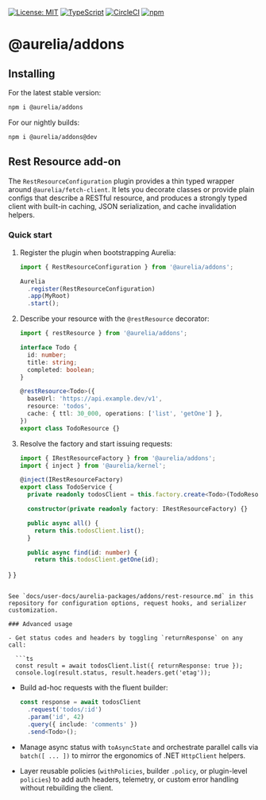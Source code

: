 [![License: MIT](https://img.shields.io/badge/License-MIT-yellow.svg)](https://opensource.org/licenses/MIT)
[![TypeScript](https://img.shields.io/badge/%3C%2F%3E-TypeScript-%230074c1.svg)](http://www.typescriptlang.org/)
[![CircleCI](https://circleci.com/gh/aurelia/aurelia.svg?style=shield)](https://circleci.com/gh/aurelia/aurelia)
[![npm](https://img.shields.io/npm/v/@aurelia/metadata.svg?maxAge=3600)](https://www.npmjs.com/package/@aurelia/metadata)

# @aurelia/addons

## Installing

For the latest stable version:

```bash
npm i @aurelia/addons
```

For our nightly builds:

```bash
npm i @aurelia/addons@dev
```

## Rest Resource add-on

The `RestResourceConfiguration` plugin provides a thin typed wrapper around `@aurelia/fetch-client`. It lets you decorate classes or provide plain configs that describe a RESTful resource, and produces a strongly typed client with built-in caching, JSON serialization, and cache invalidation helpers.

### Quick start

1. Register the plugin when bootstrapping Aurelia:

   ```ts
   import { RestResourceConfiguration } from '@aurelia/addons';

   Aurelia
     .register(RestResourceConfiguration)
     .app(MyRoot)
     .start();
   ```

2. Describe your resource with the `@restResource` decorator:

   ```ts
   import { restResource } from '@aurelia/addons';

   interface Todo {
     id: number;
     title: string;
     completed: boolean;
   }

   @restResource<Todo>({
     baseUrl: 'https://api.example.dev/v1',
     resource: 'todos',
     cache: { ttl: 30_000, operations: ['list', 'getOne'] },
   })
   export class TodoResource {}
   ```

3. Resolve the factory and start issuing requests:

   ```ts
   import { IRestResourceFactory } from '@aurelia/addons';
   import { inject } from '@aurelia/kernel';

   @inject(IRestResourceFactory)
   export class TodoService {
     private readonly todosClient = this.factory.create<Todo>(TodoResource);

     constructor(private readonly factory: IRestResourceFactory) {}

     public async all() {
       return this.todosClient.list();
     }

     public async find(id: number) {
       return this.todosClient.getOne(id);
 }
}
```

See `docs/user-docs/aurelia-packages/addons/rest-resource.md` in this repository for configuration options, request hooks, and serializer customization.

### Advanced usage

- Get status codes and headers by toggling `returnResponse` on any call:

  ```ts
  const result = await todosClient.list({ returnResponse: true });
  console.log(result.status, result.headers.get('etag'));
  ```

- Build ad-hoc requests with the fluent builder:

  ```ts
  const response = await todosClient
    .request('todos/:id')
    .param('id', 42)
    .query({ include: 'comments' })
    .send<Todo>();
  ```

- Manage async status with `toAsyncState` and orchestrate parallel calls via `batch([
  ...
])` to mirror the ergonomics of .NET `HttpClient` helpers.
- Layer reusable policies (`withPolicies`, builder `.policy`, or plugin-level `policies`) to add auth headers, telemetry, or custom error handling without rebuilding the client.
